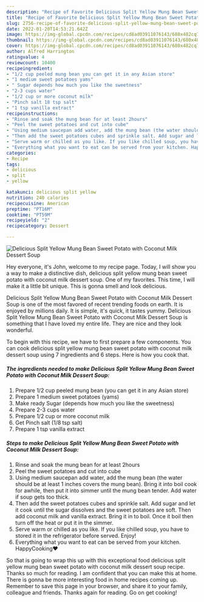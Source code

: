 ```yaml
---
description: "Recipe of Favorite Delicious Split Yellow Mung Bean Sweet Potato with Coconut Milk Dessert Soup"
title: "Recipe of Favorite Delicious Split Yellow Mung Bean Sweet Potato with Coconut Milk Dessert Soup"
slug: 2756-recipe-of-favorite-delicious-split-yellow-mung-bean-sweet-potato-with-coconut-milk-dessert-soup
date: 2022-01-20T14:53:21.642Z
image: https://img-global.cpcdn.com/recipes/cd8ad03911076143/680x482cq70/delicious-split-yellow-mung-bean-sweet-potato-with-coconut-milk-dessert-soup-recipe-main-photo.jpg
thumbnail: https://img-global.cpcdn.com/recipes/cd8ad03911076143/680x482cq70/delicious-split-yellow-mung-bean-sweet-potato-with-coconut-milk-dessert-soup-recipe-main-photo.jpg
cover: https://img-global.cpcdn.com/recipes/cd8ad03911076143/680x482cq70/delicious-split-yellow-mung-bean-sweet-potato-with-coconut-milk-dessert-soup-recipe-main-photo.jpg
author: Alfred Harrington
ratingvalue: 4
reviewcount: 10400
recipeingredient:
- "1/2 cup peeled mung bean you can get it in any Asian store"
- "1 medium sweet potatoes yams"
- " Sugar depends how much you like the sweetness"
- "2-3 cups water"
- "1/2 cup or more coconut milk"
- "Pinch salt 18 tsp salt"
- "1 tsp vanilla extract"
recipeinstructions:
- "Rinse and soak the mung bean for at least 2hours"
- "Peel the sweet potatoes and cut into cube"
- "Using medium saucepan add water, add the mung bean (the water should be at least 1 inches covers the mung bean). Bring it into boil cook for awhile, then put it into simmer until the mung bean tender. Add water if soup gets too thick."
- "Then add the sweet potatoes cubes and sprinkle salt. Add sugar and let it cook until the sugar dissolves and the sweet potatoes are soft. Then add coconut milk and vanilla extract. Bring it in to boil. Once it boil then turn off the heat or put it in the simmer."
- "Serve warm or chilled as you like. If you like chilled soup, you have to stored it in the refrigerator before served. Enjoy!"
- "Everything what you want to eat can be served from your kitchen. HappyCooking❤️"
categories:
- Recipe
tags:
- delicious
- split
- yellow

katakunci: delicious split yellow 
nutrition: 240 calories
recipecuisine: American
preptime: "PT16M"
cooktime: "PT59M"
recipeyield: "2"
recipecategory: Dessert

---
```



![Delicious Split Yellow Mung Bean Sweet Potato with Coconut Milk Dessert Soup](https://img-global.cpcdn.com/recipes/cd8ad03911076143/680x482cq70/delicious-split-yellow-mung-bean-sweet-potato-with-coconut-milk-dessert-soup-recipe-main-photo.jpg)

Hey everyone, it's John, welcome to my recipe page. Today, I will show you a way to make a distinctive dish, delicious split yellow mung bean sweet potato with coconut milk dessert soup. One of my favorites. This time, I will make it a little bit unique. This is gonna smell and look delicious.

Delicious Split Yellow Mung Bean Sweet Potato with Coconut Milk Dessert Soup is one of the most favored of recent trending foods on earth. It is enjoyed by millions daily. It is simple, it's quick, it tastes yummy. Delicious Split Yellow Mung Bean Sweet Potato with Coconut Milk Dessert Soup is something that I have loved my entire life. They are nice and they look wonderful.




To begin with this recipe, we have to first prepare a few components. You can cook delicious split yellow mung bean sweet potato with coconut milk dessert soup using 7 ingredients and 6 steps. Here is how you cook that.

<!--inarticleads1-->

##### The ingredients needed to make Delicious Split Yellow Mung Bean Sweet Potato with Coconut Milk Dessert Soup:

1. Prepare 1/2 cup peeled mung bean (you can get it in any Asian store)
1. Prepare 1 medium sweet potatoes (yams)
1. Make ready  Sugar (depends how much you like the sweetness)
1. Prepare 2-3 cups water
1. Prepare 1/2 cup or more coconut milk
1. Get Pinch salt (1/8 tsp salt)
1. Prepare 1 tsp vanilla extract




<!--inarticleads2-->

##### Steps to make Delicious Split Yellow Mung Bean Sweet Potato with Coconut Milk Dessert Soup:

1. Rinse and soak the mung bean for at least 2hours
1. Peel the sweet potatoes and cut into cube
1. Using medium saucepan add water, add the mung bean (the water should be at least 1 inches covers the mung bean). Bring it into boil cook for awhile, then put it into simmer until the mung bean tender. Add water if soup gets too thick.
1. Then add the sweet potatoes cubes and sprinkle salt. Add sugar and let it cook until the sugar dissolves and the sweet potatoes are soft. Then add coconut milk and vanilla extract. Bring it in to boil. Once it boil then turn off the heat or put it in the simmer.
1. Serve warm or chilled as you like. If you like chilled soup, you have to stored it in the refrigerator before served. Enjoy!
1. Everything what you want to eat can be served from your kitchen. HappyCooking❤️




So that is going to wrap this up with this exceptional food delicious split yellow mung bean sweet potato with coconut milk dessert soup recipe. Thanks so much for reading. I am confident that you can make this at home. There is gonna be more interesting food in home recipes coming up. Remember to save this page in your browser, and share it to your family, colleague and friends. Thanks again for reading. Go on get cooking!
